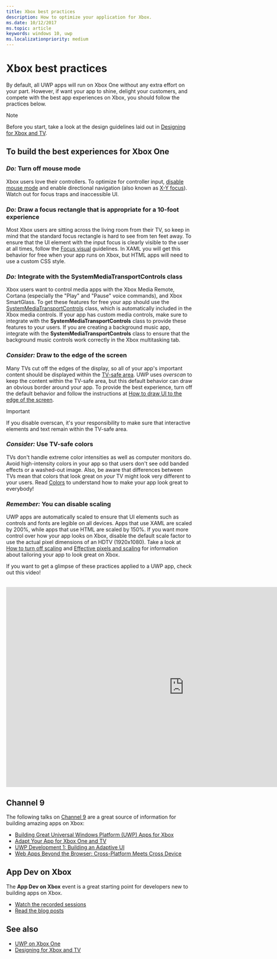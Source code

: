 ```yaml
---
title: Xbox best practices
description: How to optimize your application for Xbox.
ms.date: 10/12/2017
ms.topic: article
keywords: windows 10, uwp
ms.localizationpriority: medium
---
```

# Xbox best practices

By default, all UWP apps will run on Xbox One without any extra effort on your part. However, if want your app to shine, delight your customers, and compete with the best app experiences on Xbox, you should follow the practices below.
  > [!NOTE]
  > Before you start, take a look at the design guidelines laid out in [Designing for Xbox and TV](../design/devices/designing-for-tv.md).   

## To build the best experiences for Xbox One

### *Do:* Turn off mouse mode

Xbox users love their controllers. To optimize for controller input, [disable mouse mode](how-to-disable-mouse-mode.md) and enable directional navigation (also known as [X-Y focus](../design/devices/designing-for-tv.md#xy-focus-navigation-and-interaction)). Watch out for focus traps and inaccessible UI.

### *Do:* Draw a focus rectangle that is appropriate for a 10-foot experience

Most Xbox users are sitting across the living room from their TV, so keep in mind that the standard focus rectangle is hard to see from ten feet away. To ensure that the UI element with the input focus is clearly visible to the user at all times, follow the [Focus visual](../design/devices/designing-for-tv.md#focus-visual) guidelines. In XAML you will get this behavior for free when your app runs on Xbox, but HTML apps will need to use a custom CSS style.

###	*Do:* Integrate with the SystemMediaTransportControls class

Xbox users want to control media apps with the Xbox Media Remote, Cortana (especially the "Play" and "Pause" voice commands), and Xbox SmartGlass. To get these features for free your app should use the [SystemMediaTransportControls](https://msdn.microsoft.com/library/windows/apps/windows.media.systemmediatransportcontrols.aspx) class, which is automatically included in the Xbox media controls. If your app has custom media controls, make sure to integrate with the **SystemMediaTransportControls** class to provide these features to your users. If you are creating a background music app, integrate with the **SystemMediaTransportControls** class to ensure that the background music controls work correctly in the Xbox multitasking tab.

<!-- ### *Do:* Use adaptive UI to account for snapped apps
One of the unique features of Xbox One is that users can snap apps such as Cortana next to any other app, so your app should respond gracefully when it runs in *fill mode*. Implement [adaptive UI](../get-started/universal-application-platform-guide.md#design-adaptive-ui-with-adaptive-panels) and make sure to test your app during development by snapping an app next to it. -->

### *Consider:* Draw to the edge of the screen

Many TVs cut off the edges of the display, so all of your app's important content should be displayed within the [TV-safe area](../design/devices/designing-for-tv.md#tv-safe-area). UWP uses *overscan* to keep the content within the TV-safe area, but  this default behavior can draw an obvious border around your app. To provide the best experience, turn off the default behavior and follow the instructions at [How to draw UI to the edge of the screen](turn-off-overscan.md).
> [!IMPORTANT]
  > If you disable overscan, it's your responsibility to make sure that interactive elements and text remain within the TV-safe area. 

###	*Consider:* Use TV-safe colors

TVs don't handle extreme color intensities as well as computer monitors do. Avoid high-intensity colors in your app so that users don't see odd banded effects or a washed-out image. Also, be aware that differences between TVs mean that colors that look great on *your* TV might look very different to your users. Read [Colors](../design/devices/designing-for-tv.md#colors) to understand how to make your app look great to everybody!

### *Remember:* You can disable scaling

UWP apps are automatically scaled to ensure that UI elements such as controls and fonts are legible on all devices. Apps that use XAML are scaled by 200%, while apps that use HTML are scaled by 150%. If you want more control over how your app looks on Xbox, disable the default scale factor to use the actual pixel dimensions of an HDTV (1920x1080). Take a look at [How to turn off scaling](disable-scaling.md) and [Effective pixels and scaling](../design/basics/design-and-ui-intro.md#effective-pixels-and-scaling) for information about tailoring your app to look great on Xbox.

If you want to get a glimpse of these practices applied to a UWP app, check out this video!
</br>
</br>
<iframe src="https://channel9.msdn.com/Blogs/One-Dev-Minute/Tailoring-your-UWP-app-for-Xbox/player" width="960" height="540" allowFullScreen frameBorder="0"></iframe>

## Channel 9

The following talks on [Channel 9](https://channel9.msdn.com/) are a great source of information for building amazing apps on Xbox:

- [Building Great Universal Windows Platform (UWP) Apps for Xbox](https://channel9.msdn.com/Events/Build/2016/B883)
- [Adapt Your App for Xbox One and TV](https://channel9.msdn.com/Events/Build/2016/T651-R1)
- [UWP Development 1: Building an Adaptive UI](https://channel9.msdn.com/Events/Build/2016/L724-R1)
- [Web Apps Beyond the Browser: Cross-Platform Meets Cross Device](https://channel9.msdn.com/Events/Build/2016/B888)

## App Dev on Xbox

The **App Dev on Xbox** event is a great starting point for developers new to building apps on Xbox.

* [Watch the recorded sessions](https://developer.microsoft.com/windows/projects/campaigns/app-dev-on-xbox-event#WatchNow)
* [Read the blog posts](https://developer.microsoft.com/windows/projects/campaigns/app-dev-on-xbox-event#BlogSeries)

## See also

- [UWP on Xbox One](index.md)
- [Designing for Xbox and TV](../design/devices/designing-for-tv.md)

